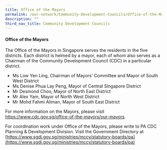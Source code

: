 ```yaml
---
title: Office of the Mayors
permalink: /our-network/Community-Development-Councils/Office-of-the-Mayors
description: ""
third_nav_title: Community Development Councils
---
```

#### Office of the Mayors


The Office of the Mayors in Singapore serves the residents in the five districts. Each district is helmed by a mayor, each of whom also serves as a Chairman of the Community Development Council (CDC) in a particular district. 

* Ms Low Yen Ling, Chairman of Mayors’ Committee and Mayor of South West District
* Ms Denise Phua Lay Peng, Mayor of Central Singapore District
* Mr Desmond Choo, Mayor of North East District
* Mr Alex Yam, Mayor of North West District
* Mr Mohd Fahmi Aliman, Mayor of South East District


For more information on the Mayors, please visit https://www.cdc.gov.sg/office-of-the-mayors/our-mayors.

For coordination work under Office of the Mayors, please write to PA CDC Planning & Development Division.  Visit the Government Directory at 
[https://www.sgdi.gov.sg/ministries/mccy/statutory-boards/pa](https://www.sgdi.gov.sg/ministries/mccy/statutory-boards/pa)